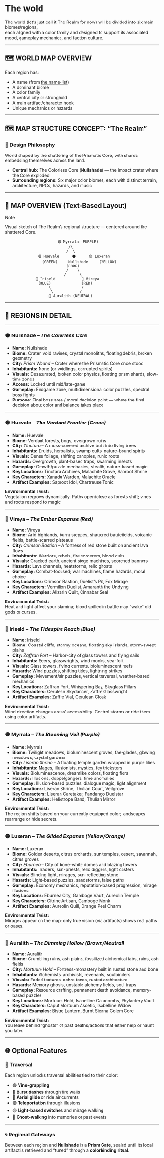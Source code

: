 
# The wold

The world (let’s just call it The Realm for now) will be divided into six main biomes/regions, \
each aligned with a color family and designed to support its associated mood, gameplay mechanics, and faction culture.


---

## 🗺️ WORLD MAP OVERVIEW

Each region has:

- A name (from [the name-list](./name-list.md))
- A dominant biome
- A color family
- A central city or stronghold
- A main artifact/character hook
- Unique mechanics or hazards

---

## 🗺️ MAP STRUCTURE CONCEPT: “The Realm”

### 🔹 Design Philosophy

World shaped by the shattering of the Prismatic Core, with shards embedding themselves across the land.  

- **Central hub:** The Colorless Core (**Nullshade**) — the impact crater where the Core exploded  
- **Surrounding regions:** Six major color biomes, each with distinct terrain, architecture, NPCs, hazards, and music

---

## 🔲 MAP OVERVIEW (Text-Based Layout)
> [!NOTE]
> Visual sketch of The Realm’s regional structure — centered around the shattered Core.

```
                        🟣 Myrrala (PURPLE)
                             /\
                            /  \
               🟢 Huevale      ⚫      🟡 Luxeran
                 (GREEN)     Nullshade     (YELLOW)
                            (CORE)
                            /    \
                           /      \
              🔵 Iriseld            🔴 Vireya
               (BLUE)              (RED)
                    \              /
                     \            /
                    🤎 Auralith (NEUTRAL)
```


---

## 🔘 REGIONS IN DETAIL

---

### ⚫ Nullshade – *The Colorless Core*

- **Name:** Nullshade  
- **Biome:** Crater, void ravines, crystal monoliths, floating debris, broken geometry  
- **City:** *Prism Wound* – Crater where the Prismatic Core once stood  
- **Inhabitants:** None (or voidlings, corrupted spirits)  
- **Visuals:** Desaturated, broken color physics, floating prism shards, slow-time zones  
- **Access:** Locked until mid/late-game  
- **Gameplay:** Endgame zone, multidimensional color puzzles, spectral boss fights  
- **Purpose:** Final boss area / moral decision point — where the final decision about color and balance takes place

---

### 🟢 Huevale – *The Verdant Frontier (Green)*

- **Name:** Huevale  
- **Biome:** Verdant forests, bogs, overgrown ruins  
- **City:** *Tinctara* – A moss-covered archive built into living trees  
- **Inhabitants:** Druids, herbalists, swamp cults, nature-bound spirits  
- **Visuals:** Dense foliage, shifting canopies, runic roots  
- **Hazards:** Overgrowth, plant-based traps, swarming insects  
- **Gameplay:** Growth/puzzle mechanics, stealth, nature-based magic  
- **Key Locations:** Tinctara Archives, Malachite Grove, Saproot Shrine  
- **Key Characters:** Xanadu Warden, Malachite Oracle  
- **Artifact Examples:** Saproot Idol, Chartreuse Tonic  

**Environmental Twist:**  
Vegetation regrows dynamically. Paths open/close as forests shift; vines and roots respond to magic.

---

### 🔴 Vireya – *The Ember Expanse (Red)*

- **Name:** Vireya  
- **Biome:** Arid highlands, burnt steppes, shattered battlefields, volcanic fields, battle-scarred plateaus  
- **City:** *Crimson Bastion* – A fortress of red stone built on ancient lava flows  
- **Inhabitants:** Warriors, rebels, fire sorcerers, blood cults  
- **Visuals:** Cracked earth, ancient siege machines, scorched banners  
- **Hazards:** Lava channels, heatstorms, relic ghosts  
- **Gameplay:** Combat-focused; war machines, flame hazards, moral choice  
- **Key Locations:** Crimson Bastion, Duelist’s Pit, Fox Mirage  
- **Key Characters:** Vermilion Duelist, Amaranth the Undying  
- **Artifact Examples:** Alizarin Quilt, Cinnabar Seal  

**Environmental Twist:**  
Heat and light affect your stamina; blood spilled in battle may “wake” old gods or curses.

---

### 🔵 Iriseld – *The Tidespire Reach (Blue)*

- **Name:** Iriseld  
- **Biome:** Coastal cliffs, stormy oceans, floating sky islands, storm-swept plains  
- **City:** *Zaffran Port* – Harbor-city of glass towers and flying sails  
- **Inhabitants:** Seers, glasswrights, wind monks, sea-folk  
- **Visuals:** Glass towers, flying currents, bioluminescent reefs  
- **Hazards:** Wind puzzles, shifting tides, lightning strikes  
- **Gameplay:** Movement/air puzzles, vertical traversal, weather-based mechanics  
- **Key Locations:** Zaffran Port, Whispering Bay, Skyglass Pillars  
- **Key Characters:** Cerulean Skydancer, Zaffre Glasswright  
- **Artifact Examples:** Zaffre Vial, Cerulean Cloak  

**Environmental Twist:**  
Wind direction changes areas’ accessibility. Control storms or ride them using color artifacts.

---

### 🟣 Myrrala – *The Blooming Veil (Purple)*

- **Name:** Myrrala  
- **Biome:** Twilight meadows, bioluminescent groves, fae-glades, glowing meadows, crystal gardens  
- **City:** *Liseran Shrine* – A floating temple garden wrapped in purple lilies  
- **Inhabitants:** Mages, illusionists, mystics, fey tricksters  
- **Visuals:** Bioluminescence, dreamlike colors, floating flora  
- **Hazards:** Illusions, doppelgängers, time anomalies  
- **Gameplay:** Illusion-based puzzles, dialogue magic, light alignment  
- **Key Locations:** Liseran Shrine, Thulian Court, Veilgrove  
- **Key Characters:** Liseran Caretaker, Fandango Duelstar  
- **Artifact Examples:** Heliotrope Band, Thulian Mirror  

**Environmental Twist:**  
The region shifts based on your currently equipped color; landscapes rearrange or hide secrets.

---

### 🟡 Luxeran – *The Gilded Expanse (Yellow/Orange)*

- **Name:** Luxeran  
- **Biome:** Golden deserts, citrus orchards, sun temples, desert, savannah, citrus groves  
- **City:** *Eburnea* – City of bone-white domes and blazing towers  
- **Inhabitants:** Traders, sun-priests, relic diggers, light casters  
- **Visuals:** Blinding light, mirages, sun-reflecting stone  
- **Hazards:** Light-based puzzles, sandstorms, false paths  
- **Gameplay:** Economy mechanics, reputation-based progression, mirage illusions  
- **Key Locations:** Eburnea City, Gamboge Vault, Aureolin Temple  
- **Key Characters:** Citrine Artisan, Gamboge Monk  
- **Artifact Examples:** Aureolin Quill, Orange Peel Charm  

**Environmental Twist:**  
Mirages appear on the map; only true vision (via artifacts) shows real paths or oases.

---

### 🤎 Auralith – *The Dimming Hollow (Brown/Neutral)*

- **Name:** Auralith  
- **Biome:** Crumbling ruins, ash plains, fossilized alchemical labs, ruins, ash fields  
- **City:** *Mortuum Hold* – Fortress-monastery built in rusted stone and bone  
- **Inhabitants:** Alchemists, archivists, revenants, soulbinders  
- **Visuals:** Faded textures, ochre tones, rusted architecture  
- **Hazards:** Memory ghosts, unstable alchemy fields, soul traps  
- **Gameplay:** Resource crafting, permanent death avoidance, memory-based puzzles  
- **Key Locations:** Mortuum Hold, Isabelline Catacombs, Phylactery Vault  
- **Key Characters:** Caput Mortuum Ascetic, Isabelline Widow  
- **Artifact Examples:** Bistre Lantern, Burnt Sienna Golem Core  

**Environmental Twist:**  
You leave behind “ghosts” of past deaths/actions that either help or haunt you later.

---

## 🌐 Optional Features

### 🔁 Traversal

Each region unlocks traversal abilities tied to their color:

- 🟢 **Vine-grappling**  
- 🔴 **Burst dashes** through fire walls  
- 🔵 **Aerial glide** or ride air currents  
- 🟣 **Teleportation** through illusions  
- 🟡 **Light-based switches** and mirage walking  
- 🤎 **Ghost-walking** into memories or past events

---

### 🌀 Regional Gateways

Between each region and **Nullshade** is a **Prism Gate**, sealed until its local artifact is retrieved and “tuned” through a **colorbinding ritual**.
